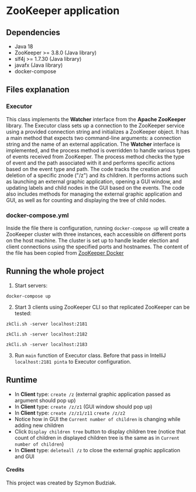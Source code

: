 # ZooKeeper application

## Dependencies

- Java 18
- ZooKeeper >= 3.8.0 (Java library)
- slf4j >= 1.7.30 (Java library)
- javafx (Java library)
- docker-compose

## Files explanation

### Executor

This class implements the **Watcher** interface from the **Apache ZooKeeper** library. The Executor class sets up a
connection to the ZooKeeper service using a provided connection string and initializes a ZooKeeper object. It has a main
method that expects two command-line arguments: a connection string and the name of an external application. The
**Watcher** interface is implemented, and the process method is overridden to handle various types of events received
from ZooKeeper. The process method checks the type of event and the path associated with it and performs specific
actions based on the event type and path. The code tracks the creation and deletion of a specific znode ("/z") and its
children. It performs actions such as launching an external graphic application, opening a GUI window, and updating
labels and child nodes in the GUI based on the events. The code also includes methods for managing the external graphic
application and GUI, as well as for counting and displaying the tree of child nodes.

### docker-compose.yml

Inside the file there is configuration, running `docker-compose up` will create a ZooKeeper cluster with three
instances, each accessible on different ports on the host machine. The cluster is set up to handle leader election and
client connections using the specified ports and hostnames. The content of the file has been copied
from [ZooKeeper Docker](https://hub.docker.com/_/zookeeper)

## Running the whole project

1. Start servers:

```shell
docker-compose up
```

2. Start 3 clients using ZooKeeper CLI so that replicated ZooKeeper can be tested:

```shell
zkCli.sh -server localhost:2181
```

```shell
zkCli.sh -server localhost:2182
```

```shell
zkCli.sh -server localhost:2183
```

3. Run `main` function of Executor class. Before that pass in IntelliJ `localhost:2181 pinta` to Executor configuration.

## Runtime

- In **Client** type: `create /z` (external graphic application passed as argument should pop up)
- In **Client** type: `create /z/z1` (GUI window should pop up)
- In **Client** type: `create /z/z1/z11` `create /z/z2`
- Notice how in GUI the `Current number of children` is changing while adding new children
- Click `Display children tree` button to display children tree (notice that count of children in displayed children
  tree is the same as in `Current number of children`)
- In **Client** type: `deleteall /z` to close the external graphic application and GUI

#### Credits

This project was created by Szymon Budziak.